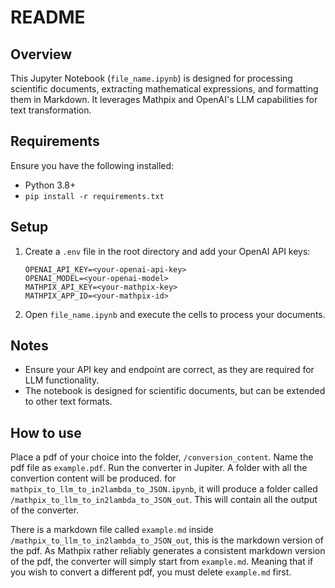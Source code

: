 # README

## Overview
This Jupyter Notebook (`file_name.ipynb`) is designed for processing scientific documents, extracting mathematical expressions, and formatting them in Markdown. It leverages Mathpix and OpenAI's LLM capabilities for text transformation.

## Requirements
Ensure you have the following installed:
- Python 3.8+
- `pip install -r requirements.txt`

## Setup
1. Create a `.env` file in the root directory and add your OpenAI API keys:
   ```env
   OPENAI_API_KEY=<your-openai-api-key>
   OPENAI_MODEL=<your-openai-model>
   MATHPIX_API_KEY=<your-mathpix-key>
   MATHPIX_APP_ID=<your-mathpix-id>
   ```
4. Open `file_name.ipynb` and execute the cells to process your documents.

## Notes
- Ensure your API key and endpoint are correct, as they are required for LLM functionality.
- The notebook is designed for scientific documents, but can be extended to other text formats.

## How to use
Place a pdf of your choice into the folder, `/conversion_content`. Name the pdf file as `example.pdf`.
Run the converter in Jupiter. A folder with all the convertion content will be produced.
for `mathpix_to_llm_to_in2lambda_to_JSON.ipynb`, it will produce a folder called `/mathpix_to_llm_to_in2lambda_to_JSON_out`.
This will contain all the output of the converter.

There is a markdown file called `example.md` inside `/mathpix_to_llm_to_in2lambda_to_JSON_out`, this is the markdown version of the pdf.
As Mathpix rather reliably generates a consistent markdown version of the pdf, the converter will simply start from `example.md`.
Meaning that if you wish to convert a different pdf, you must delete `example.md` first.